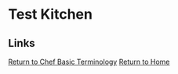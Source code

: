 # Test Kitchen


## Links

[Return to Chef Basic Terminology](README.md)</b>
[Return to Home](../README.md)